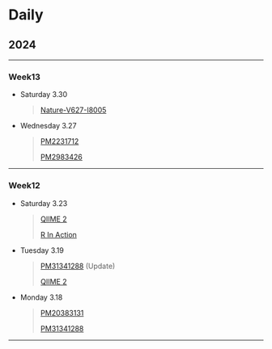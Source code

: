 # Daily



## 2024

---

### **Week13**

- Saturday 3.30

    > [Nature-V627-I8005](./Reading/Journals/NatureV627I8005.md)

- Wednesday 3.27

    > [PM2231712](./Reading/Articles/PM2231712.md)
    >
    > [PM2983426](./Reading/Articles/PM2983426.md)

---

### **Week12**

- Saturday 3.23

    > [QIIME 2](./Learning/QIIME2.md) 
    >
    > [R In Action](./Learning/Archive/R_in_Action.md) 

- Tuesday 3.19

    > [PM31341288](./Reading/Articles/PM31341288.md) (Update)
    >
    > [QIIME 2](./Learning/QIIME2.md) 

- Monday 3.18

    > [PM20383131](./Reading/Articles/PM20383131.md)
    >
    > [PM31341288](./Reading/Articles/PM31341288.md)

---





